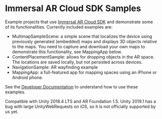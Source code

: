 # Immersal AR Cloud SDK Samples
Example projects that use [Immersal AR Cloud SDK](https://immersal.com/developers/ "Register and download SDK") and demonstrate some of its functionalities. Currently included examples are:

* MultimapSampleScene: a simple scene that localizes the device using previously generated (embedded) maps and displays 3D objects relative to the maps. You need to capture and download your own maps to demonstrate this functionality, see MappingApp below.
* ContentPlacementSample: allows for dropping objects in the AR space. The locations are saved locally, but not persisted across devices.
* NavigationSample: AR wayfinding example
* MappingApp: a full-featured app for mapping spaces using an iPhone or Android phone.

See the [Developer Documentation](https://immersal.com/developers/docs/ "SDK Documentation") to understand how to use these examples.

Compatible with Unity 2018.4 LTS and AR Foundation 1.5. Unity 2019.1 has a bug with large UnityWebRequests on iOS, so it is not officially supported by us yet.
